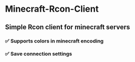 # Minecraft-Rcon-Client
## Simple Rcon client for minecraft servers
### :white_check_mark: Supports colors in minecraft encoding
### :white_check_mark: Save connection settings
